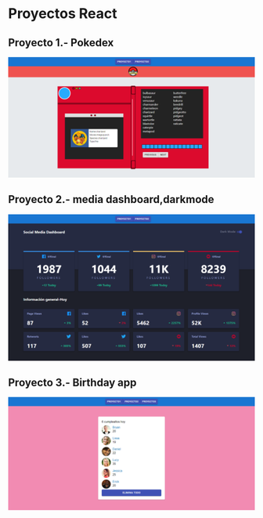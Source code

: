 # Proyectos React

## Proyecto 1.- Pokedex

<img src="./src/Imagenes/proyecto1.png" alt="proyecto1">

## Proyecto 2.- media dashboard,darkmode

<img src="./src/Imagenes/media.png" alt="proyecto2">

## Proyecto 3.- Birthday app

<img src="./src/Imagenes/proyecto3.png" alt="proyecto3">
